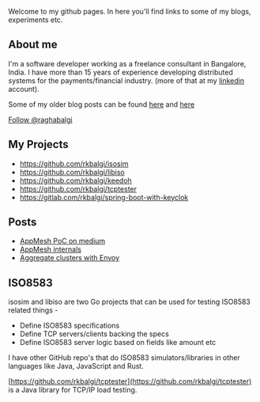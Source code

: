 Welcome to my github pages. In here you'll find links to some of my blogs, experiments etc.

## About me
I'm a software developer working as a freelance consultant in Bangalore, India. I have more than 15 years of experience developing distributed systems for the payments/financial industry. (more of that at my [linkedin](https://in.linkedin.com/pub/raghavendra-balgi/4/ba0/58) account).


Some of my older blog posts can be found [here](http://raghablog.blogspot.com) and [here](https://medium.com/@rkbalgi)

<a href="https://twitter.com/raghabalgi?ref_src=twsrc%5Etfw" class="twitter-follow-button" data-show-count="false">Follow @raghabalgi</a><script async src="https://platform.twitter.com/widgets.js" charset="utf-8"></script>
<script type="text/javascript" src="https://platform.linkedin.com/badges/js/profile.js" async defer></script>

## My Projects
 - https://github.com/rkbalgi/isosim
 - https://github.com/rkbalgi/libiso
 - https://github.com/rkbalgi/keedoh
 - https://github.com/rkbalgi/tcptester
 - https://gitlab.com/rkbalgi/spring-boot-with-keyclok

## Posts
 - [AppMesh PoC on medium](https://medium.com/@rkbalgi/my-experiment-with-aws-app-mesh-41600fe3189f)
 - [AppMesh internals](https://medium.com/@rkbalgi/app-mesh-routing-internals-c0344d3527da)
 - [Aggregate clusters with Envoy](./aggregate_clusters.md)
 
 ## ISO8583
 isosim and libiso are two Go projects that can be used for testing ISO8583 related things -
 * Define ISO8583 specifications
 * Define TCP servers/clients backing the specs
 * Define ISO8583 server logic based on fields like amount etc
 
 I have other GitHub repo's that do ISO8583 simulators/libraries in other languages like Java, JavaScript and Rust.  
 
 [https://github.com/rkbalgi/tcptester](https://github.com/rkbalgi/tcptester) is a Java library for TCP/IP load testing.
 
